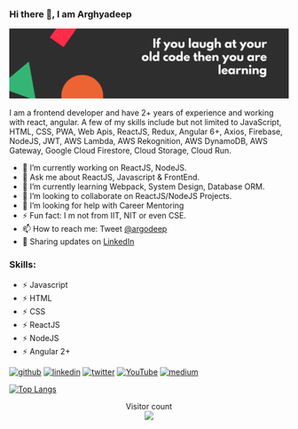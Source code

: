 ### Hi there 👋, I am Arghyadeep
![](https://raw.githubusercontent.com/argodeep/argodeep/master/cover-new.png)

I am a frontend developer and have 2+ years of experience and working with react, angular. A few of my skills include but not limited to JavaScript, HTML, CSS, PWA, Web Apis, ReactJS, Redux, Angular 6+, Axios, Firebase, NodeJS, JWT, AWS Lambda, AWS Rekognition, AWS DynamoDB, AWS Gateway, Google Cloud Firestore, Cloud Storage, Cloud Run.

- 🔭 I’m currently working on ReactJS, NodeJS.
- 💬 Ask me about ReactJS, Javascript & FrontEnd.
- 🌱 I’m currently learning Webpack, System Design, Database ORM.
- 👯 I’m looking to collaborate on ReactJS/NodeJS Projects.
- 🤔 I’m looking for help with Career Mentoring 
- ⚡ Fun fact: I m not from IIT, NIT or even CSE.
- 📫 How to reach me: Tweet <a href="https://www.twitter.com/argodeep/">@argodeep</a>
- 💼 Sharing updates on <a href="https://www.linkedin.com/in/argodeep/">LinkedIn</a>

### Skills: 
 - ⚡ Javascript
 - ⚡ HTML 
 - ⚡ CSS 
 - ⚡ ReactJS
 - ⚡ NodeJS
 - ⚡ Angular 2+

[<img src='https://cdn.jsdelivr.net/npm/simple-icons@3.0.1/icons/github.svg' alt='github' height='40'>](https://github.com/argodeep)  [<img src='https://cdn.jsdelivr.net/npm/simple-icons@3.0.1/icons/linkedin.svg' alt='linkedin' height='40'>](https://www.linkedin.com/in/argodeep/)  [<img src='https://cdn.jsdelivr.net/npm/simple-icons@3.0.1/icons/twitter.svg' alt='twitter' height='40'>](https://twitter.com/argodeep)  [<img src='https://cdn.jsdelivr.net/npm/simple-icons@3.0.1/icons/youtube.svg' alt='YouTube' height='40'>](https://www.youtube.com/channel/UC1uhyZ_nyoAYyqEUd9rQT4g)  [<img src='https://cdn.jsdelivr.net/npm/simple-icons@3.0.1/icons/medium.svg' alt='medium' height='40'>](https://medium.com/@arghyadeepJS)  

[![Top Langs](https://github-readme-stats.vercel.app/api/top-langs/?username=argodeep)](https://github.com/anuraghazra/github-readme-stats)

<p align="center"> 
  Visitor count<br>
  <img src="https://profile-counter.glitch.me/argodeep/count.svg" />
</p>
